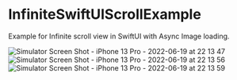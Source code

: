 # InfiniteSwiftUIScrollExample
Example for Infinite scroll view in SwiftUI with Async Image loading.

![Simulator Screen Shot - iPhone 13 Pro - 2022-06-19 at 22 13 47](https://user-images.githubusercontent.com/19596311/174492023-fed695af-8e29-493a-bbb5-d5d86e1b2815.png)
![Simulator Screen Shot - iPhone 13 Pro - 2022-06-19 at 22 13 56](https://user-images.githubusercontent.com/19596311/174492032-86abf157-fa49-48e1-9618-5f73a13fb85d.png)
![Simulator Screen Shot - iPhone 13 Pro - 2022-06-19 at 22 13 59](https://user-images.githubusercontent.com/19596311/174492034-d76142dc-9927-44d7-9820-09093d7098f0.png)
